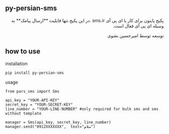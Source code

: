## py-persian-sms

<p dir="rtl">
پکیج پایتون برای کار با ای پی آی sms.ir .در این پکیج تنها قابلیت **ارسال پیامک** به وسیله ای پی آی فعال است.
</p>
<p dir="rtl">
توسعه توسط امیرحسین نشوی
</p>

## how to use
installation

    pip install py-persian-sms

usage

    from pars_sms import Sms
	
	api_key = "YOUR-API-KEY"
	secret_key = "YOUR-SECRET-KEY"
	line_number = "YOUR-LINE-NUMBER" #only required for bulk sms and sms without template
	
	manager = Sms(api_key, secret_key, line_number)
	manager.send("0912XXXXXXX",  text="سلام")
	